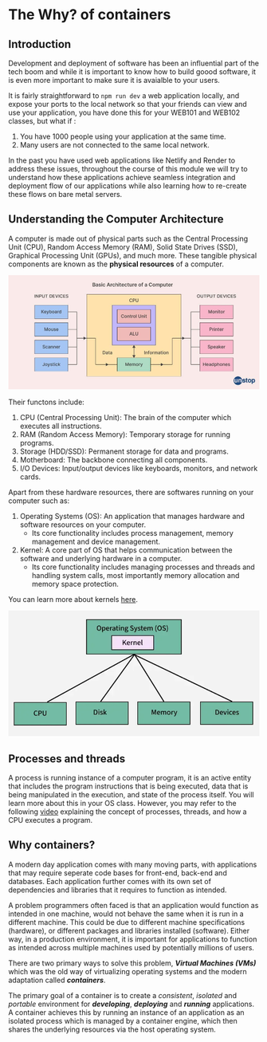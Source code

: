 # The Why? of containers

## Introduction 
Development and deployment of software has been an influential part of the tech boom and while it is important to know how to build goood software, it is even more important to make sure it is avaialble to your users.  

It is fairly straightforward to ` npm run dev ` a web application locally, and expose your ports to the local network so that your friends
can view and use your application, you have done this for your WEB101 and WEB102 classes, but what if :
1. You have 1000 people using your application at the same time.
2. Many users are not connected to the same local network.  

In the past you have used web applications like Netlify and Render to address these issues, throughout the course of this module we will try to understand how these applications achieve seamless integration and deployment flow of our applications while also learning how to re-create these flows on bare metal servers.  

## Understanding the Computer Architecture

A computer is made out of physical parts such as the Central Processing Unit (CPU), Random Access Memory (RAM), Solid State Drives (SSD), Graphical Processing Unit (GPUs), and much more. These tangible physical components are known as the **physical resources** of a computer.

![Computer architecutre](./assets/CA.png)

Their functons include:
1. CPU (Central Processing Unit): The brain of the computer which executes all instructions. 
2. RAM (Random Access Memory): Temporary storage for running programs.
3. Storage (HDD/SSD): Permanent storage for data and programs.
4. Motherboard: The backbone connecting all components.
5. I/O Devices: Input/output devices like keyboards, monitors, and network cards.

Apart from these hardware resources, there are softwares running on your computer such as:
1. Operating Systems (OS): An application that manages hardware and software resources on your computer.
    - Its core functionality includes process management, memory management and device management.
2. Kernel: A core part of OS that helps communication between the software and underlying hardware in a computer. 
    - Its core functionality includes managing processes and threads and handling system calls, most importantly memory allocation and memory space protection. 

You can learn more about kernels [here](https://www.youtube.com/watch?v=IvGdY6luTtU). 

![OS vs Kernel](./assets/osvskernel.png)

## Processes and threads

A process is running instance of a computer program, it is an active entity that includes the program instructions that is being executed, data that is being manipulated in the execution, and state of the process itself. You will learn more about this in your OS class. However, you may refer to the following [video](https://www.youtube.com/watch?v=9GDX-IyZ_C8) explaining the concept of processes, threads, and how a CPU executes a program. 

## Why containers?

A modern day application comes with many moving parts, with applications that may require seperate code bases for front-end, back-end and databases. Each application further comes with its own set of dependencies and libraries that it requires to function as intended. 

A problem programmers often faced is that an application would function as intended in one machine, would not behave the same when it is run in a different machine. This could be due to different machine specifications (hardware), or different packages and libraries installed (software). Either way, in a production environment, it is important for applications to function as intended across multiple machines used by potentially millions of users.  

There are two primary ways to solve this problem, ***Virtual Machines (VMs)*** which was the old way of virtualizing operating systems and the modern adaptation called ***containers***. 

The primary goal of a container is to create a *consistent*, *isolated* and *portable* environment for ***developing***, ***deploying*** and ***running*** applications. A container achieves this by running an instance of an application as an isolated process which is managed by a container engine, which then shares the underlying resources via the host operating system. 

